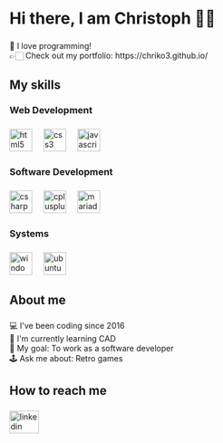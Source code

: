 <h1 align="left">Hi there, I am Christoph 👋🏻</h1>

###

<p align="left">💙 I love programming!<br>👉🏻 Check out my portfolio: https://chriko3.github.io/</p>

###

<h2 align="left">My skills</h2>

###

<h3 align="left">Web Development</h3>

###

<div align="left">
  <img src="https://cdn.jsdelivr.net/gh/devicons/devicon/icons/html5/html5-original.svg" height="40" alt="html5 logo" title="HTML5" />
  <img width="12" />
  <img src="https://cdn.jsdelivr.net/gh/devicons/devicon/icons/css3/css3-original.svg" height="40" alt="css3 logo" title="CSS3" />
  <img width="12" />
  <img src="https://cdn.jsdelivr.net/gh/devicons/devicon/icons/javascript/javascript-original.svg" height="40" alt="javascript logo" title="JavaScript" />
</div>

###

<h3 align="left">Software Development</h3>

###

<div align="left">
  <img src="https://cdn.jsdelivr.net/gh/devicons/devicon/icons/csharp/csharp-original.svg" height="40" alt="csharp logo" title="C#" />
  <img width="12" />
  <img src="https://cdn.jsdelivr.net/gh/devicons/devicon/icons/cplusplus/cplusplus-original.svg" height="40" alt="cplusplus logo" title="C++" />
  <img width="12" />
  <img src="https://cdn.jsdelivr.net/gh/devicons/devicon@latest/icons/mariadb/mariadb-original.svg" height="40" alt="mariadb logo" title="MariaDB" />
</div>

###

<h3 align="left">Systems</h3>

###

<div align="left">
  <img src="https://cdn.jsdelivr.net/gh/devicons/devicon/icons/windows8/windows8-original.svg" height="40" alt="windows8 logo" title="Windows" />
  <img width="12" />
  <img src="https://cdn.simpleicons.org/ubuntu/E95420" height="40" alt="ubuntu logo" title="Ubuntu" />
</div>

###

<h2 align="left">About me</h2>

###

<p align="left">💻 I've been coding since 2016<br>📐 I'm currently learning CAD<br>🎯 My goal: To work as a software developer<br>🕹️ Ask me about: Retro games</p>

###

<h2 align="left">How to reach me</h2>

###

<div align="left">
  <a href="https://www.linkedin.com/in/christoph-kohout/" target="_blank">
    <img src="https://raw.githubusercontent.com/maurodesouza/profile-readme-generator/master/src/assets/icons/social/linkedin/default.svg" width="52" height="40" alt="linkedin logo"  />
  </a>
</div>

###
